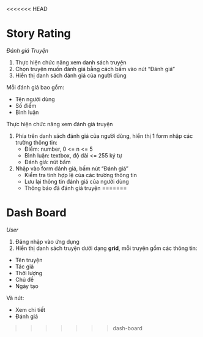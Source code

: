 <<<<<<< HEAD
# Story Rating

*Đánh giá Truyện*

1. Thực hiện chức năng xem danh sách truyện
2. Chọn truyện muốn đánh giá bằng cách bấm vào nút “Đánh giá”
3. Hiển thị danh sách đánh giá của người dùng

Mỗi đánh giá bao gồm:

- Tên người dùng
- Số điểm
- Bình luận

Thực hiện chức năng xem đánh giá truyện

1. Phía trên danh sách đánh giá của người dùng, hiển thị 1 form nhập các trường thông tin:
    - Điểm: number, 0 <= n <= 5
    - Bình luận: textbox, độ dài <= 255 ký tự
    - Đánh giá: nút bấm
2. Nhập vào form đánh giá, bấm nút “Đánh giá”
    - Kiểm tra tính hợp lệ của các trường thông tin
    - Lưu lại thông tin đánh giá của người dùng
    - Thông báo đã đánh giá truyện
=======
# Dash Board

*User*

1. Đăng nhập vào ứng dụng
2. Hiển thị danh sách truyện dưới dạng **grid**, mỗi truyện gồm các thông tin:
- Tên truyện
- Tác giả
- Thời lượng
- Chủ đề
- Ngày tạo

Và nút:

- Xem chi tiết
- Đánh giá
>>>>>>> dash-board
